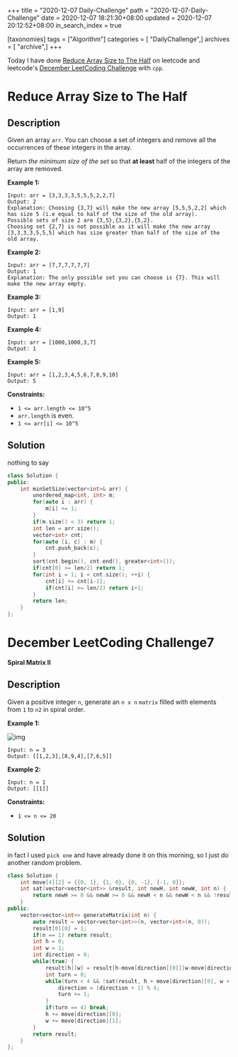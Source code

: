 +++
title = "2020-12-07 Daily-Challenge"
path = "2020-12-07-Daily-Challenge"
date = 2020-12-07 18:21:30+08:00
updated = 2020-12-07 20:12:52+08:00
in_search_index = true

[taxonomies]
tags = ["Algorithm"]
categories = [ "DailyChallenge",]
archives = [ "archive",]
+++

Today I have done [Reduce Array Size to The Half](https://leetcode.com/problems/reduce-array-size-to-the-half/) on leetcode and leetcode's [December LeetCoding Challenge](https://leetcode.com/explore/challenge/card/december-leetcoding-challenge/569/week-1-december-1st-december-7th/3556/) with `cpp`.

<!-- more -->

# Reduce Array Size to The Half

## Description

Given an array `arr`. You can choose a set of integers and remove all the occurrences of these integers in the array.

Return *the minimum size of the set* so that **at least** half of the integers of the array are removed.

**Example 1:**

```
Input: arr = [3,3,3,3,5,5,5,2,2,7]
Output: 2
Explanation: Choosing {3,7} will make the new array [5,5,5,2,2] which has size 5 (i.e equal to half of the size of the old array).
Possible sets of size 2 are {3,5},{3,2},{5,2}.
Choosing set {2,7} is not possible as it will make the new array [3,3,3,3,5,5,5] which has size greater than half of the size of the old array.
```

**Example 2:**

```
Input: arr = [7,7,7,7,7,7]
Output: 1
Explanation: The only possible set you can choose is {7}. This will make the new array empty.
```

**Example 3:**

```
Input: arr = [1,9]
Output: 1
```

**Example 4:**

```
Input: arr = [1000,1000,3,7]
Output: 1
```

**Example 5:**

```
Input: arr = [1,2,3,4,5,6,7,8,9,10]
Output: 5
```

**Constraints:**

- `1 <= arr.length <= 10^5`
- `arr.length` is even.
- `1 <= arr[i] <= 10^5`

## Solution

nothing to say

``` cpp
class Solution {
public:
    int minSetSize(vector<int>& arr) {
        unordered_map<int, int> m;
        for(auto i : arr) {
            m[i] += 1;
        }
        if(m.size() < 3) return 1;
        int len = arr.size();
        vector<int> cnt;
        for(auto [i, c] : m) {
            cnt.push_back(c);
        }
        sort(cnt.begin(), cnt.end(), greater<int>());
        if(cnt[0] >= len/2) return 1;
        for(int i = 1; i < cnt.size(); ++i) {
            cnt[i] += cnt[i-1];
            if(cnt[i] >= len/2) return i+1;
        }
        return len;
    }
};
```

# December LeetCoding Challenge7

**Spiral Matrix II**

## Description

Given a positive integer `n`, generate an `n x n` `matrix` filled with elements from `1` to `n2` in spiral order.

**Example 1:**

![img](https://assets.leetcode.com/uploads/2020/11/13/spiraln.jpg)

```
Input: n = 3
Output: [[1,2,3],[8,9,4],[7,6,5]]
```

**Example 2:**

```
Input: n = 1
Output: [[1]]
```

**Constraints:**

- `1 <= n <= 20`

## Solution

in fact I used `pick one` and have already done it on this morning, so I just do another random problem.

``` cpp
class Solution {
    int move[4][2] = {{0, 1}, {1, 0}, {0, -1}, {-1, 0}};
    int sat(vector<vector<int>> &result, int newH, int newW, int n) {
        return newH >= 0 && newW >= 0 && newH < n && newW < n && !result[newH][newW];
    }
public:
    vector<vector<int>> generateMatrix(int n) {
        auto result = vector<vector<int>>(n, vector<int>(n, 0));
        result[0][0] = 1;
        if(n == 1) return result;
        int h = 0;
        int w = 1;
        int direction = 0;
        while(true) {
            result[h][w] = result[h-move[direction][0]][w-move[direction][1]] + 1;
            int turn = 0;
            while(turn < 4 && !sat(result, h + move[direction][0], w + move[direction][1], n)) {
                direction = (direction + 1) % 4;
                turn += 1;
            }
            if(turn == 4) break;
            h += move[direction][0];
            w += move[direction][1];
        }
        return result;
    }
};
```